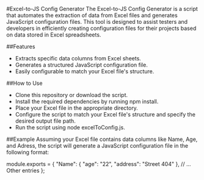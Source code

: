 #Excel-to-JS Config Generator
The Excel-to-JS Config Generator is a script that automates the extraction of data from Excel files and generates JavaScript configuration files. This tool is designed to assist testers and developers in efficiently creating configuration files for their projects based on data stored in Excel spreadsheets.

##Features
- Extracts specific data columns from Excel sheets.
- Generates a structured JavaScript configuration file.
- Easily configurable to match your Excel file's structure.
  
##How to Use
- Clone this repository or download the script.
- Install the required dependencies by running npm install.
- Place your Excel file in the appropriate directory.
- Configure the script to match your Excel file's structure and specify the desired output file path.
- Run the script using node excelToConfig.js.

##Example
Assuming your Excel file contains data columns like Name, Age, and Adress, the script will generate a JavaScript configuration file in the following format:

module.exports = {
    "Name": {
        "age": "22",
        "address": "Street 404"
    },
    // ... Other entries
};  
